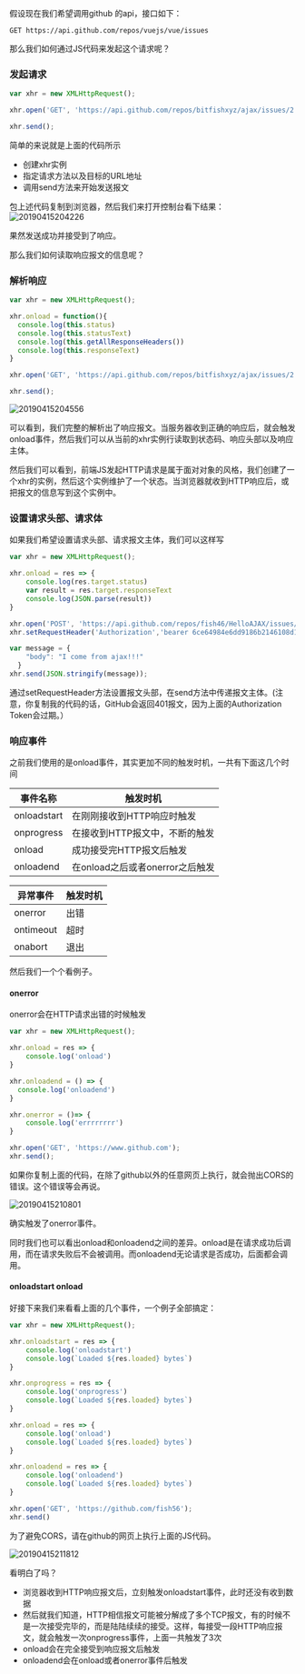 假设现在我们希望调用github 的api，接口如下：

```
GET https://api.github.com/repos/vuejs/vue/issues
```

那么我们如何通过JS代码来发起这个请求呢？

### 发起请求

```js
var xhr = new XMLHttpRequest();

xhr.open('GET', 'https://api.github.com/repos/bitfishxyz/ajax/issues/2');

xhr.send();
```

简单的来说就是上面的代码所示

- 创建xhr实例
- 指定请求方法以及目标的URL地址
- 调用send方法来开始发送报文

包上述代码复制到浏览器，然后我们来打开控制台看下结果：![20190415204226](assets/20190415204226.png)

果然发送成功并接受到了响应。

那么我们如何读取响应报文的信息呢？

### 解析响应

```js
var xhr = new XMLHttpRequest();

xhr.onload = function(){
  console.log(this.status)
  console.log(this.statusText)
  console.log(this.getAllResponseHeaders())
  console.log(this.responseText)
}

xhr.open('GET', 'https://api.github.com/repos/bitfishxyz/ajax/issues/2');

xhr.send();
```

![20190415204556](assets/20190415204556.png)

可以看到，我们完整的解析出了响应报文。当服务器收到正确的响应后，就会触发onload事件，然后我们可以从当前的xhr实例行读取到状态码、响应头部以及响应主体。





然后我们可以看到，前端JS发起HTTP请求是属于面对对象的风格，我们创建了一个xhr的实例，然后这个实例维护了一个状态。当浏览器就收到HTTP响应后，或把报文的信息写到这个实例中。



### 设置请求头部、请求体

如果我们希望设置请求头部、请求报文主体，我们可以这样写

```js
var xhr = new XMLHttpRequest();

xhr.onload = res => {
    console.log(res.target.status)
    var result = res.target.responseText
    console.log(JSON.parse(result))
}

xhr.open('POST', 'https://api.github.com/repos/fish46/HelloAJAX/issues/2/comments');
xhr.setRequestHeader('Authorization','bearer 6ce64984e6dd9186b2146108d1947c52ff1ab313')

var message = {
    "body": "I come from ajax!!!"
  }
xhr.send(JSON.stringify(message));
```

通过setRequestHeader方法设置报文头部，在send方法中传递报文主体。(注意，你复制我的代码的话，GitHub会返回401报文，因为上面的Authorization Token会过期。）



### 响应事件

之前我们使用的是onload事件，其实更加不同的触发时机，一共有下面这几个时间

| 事件名称    | 触发时机                        |
| ----------- | ------------------------------- |
| onloadstart | 在刚刚接收到HTTP响应时触发      |
| onprogress  | 在接收到HTTP报文中，不断的触发  |
| onload      | 成功接受完HTTP报文后触发        |
| onloadend   | 在onload之后或者onerror之后触发 |

| 异常事件  | 触发时机 |
| --------- | -------- |
| onerror   | 出错     |
| ontimeout | 超时     |
| onabort   | 退出     |

然后我们一个个看例子。

#### onerror

onerror会在HTTP请求出错的时候触发

```js
var xhr = new XMLHttpRequest();

xhr.onload = res => {
    console.log('onload')
}

xhr.onloadend = () => {
  console.log('onloadend')
}

xhr.onerror = ()=> {
    console.log('errrrrrrr')
}

xhr.open('GET', 'https://www.github.com');
xhr.send();
```

如果你复制上面的代码，在除了github以外的任意网页上执行，就会抛出CORS的错误。这个错误等会再说。

![20190415210801](assets/20190415210801.png)

确实触发了onerror事件。

同时我们也可以看出onload和onloadend之间的差异。onload是在请求成功后调用，而在请求失败后不会被调用。而onloadend无论请求是否成功，后面都会调用。

#### onloadstart  onload

好接下来我们来看看上面的几个事件，一个例子全部搞定：

```js
var xhr = new XMLHttpRequest();

xhr.onloadstart = res => {
    console.log('onloadstart')
    console.log(`Loaded ${res.loaded} bytes`)
}

xhr.onprogress = res => {
    console.log('onprogress')
    console.log(`Loaded ${res.loaded} bytes`)
}

xhr.onload = res => {
    console.log('onload')
    console.log(`Loaded ${res.loaded} bytes`)
}

xhr.onloadend = res => {
    console.log('onloadend')
    console.log(`Loaded ${res.loaded} bytes`)
}

xhr.open('GET', 'https://github.com/fish56');
xhr.send()
```

为了避免CORS，请在github的网页上执行上面的JS代码。

![20190415211812](assets/20190415211812.png)

看明白了吗？

- 浏览器收到HTTP响应报文后，立刻触发onloadstart事件，此时还没有收到数据
- 然后就我们知道，HTTP相信报文可能被分解成了多个TCP报文，有的时候不是一次接受完毕的，而是陆陆续续的接受。这样，每接受一段HTTP响应报文，就会触发一次onprogress事件，上面一共触发了3次
- onload会在完全接受到响应报文后触发
- onloadend会在onload或者onerror事件后触发

